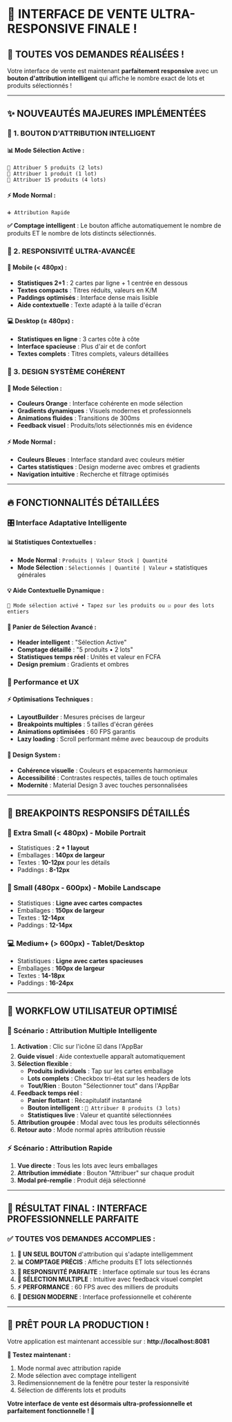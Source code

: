 # 🎉 INTERFACE DE VENTE ULTRA-RESPONSIVE FINALE !

## 🚀 **TOUTES VOS DEMANDES RÉALISÉES !**

Votre interface de vente est maintenant **parfaitement responsive** avec un **bouton d'attribution intelligent** qui affiche le nombre exact de lots et produits sélectionnés !

---

## ✨ **NOUVEAUTÉS MAJEURES IMPLÉMENTÉES**

### **🎯 1. BOUTON D'ATTRIBUTION INTELLIGENT**

#### **📊 Mode Sélection Active :**
```
🛒 Attribuer 5 produits (2 lots)
🛒 Attribuer 1 produit (1 lot)  
🛒 Attribuer 15 produits (4 lots)
```

#### **⚡ Mode Normal :**
```
➕ Attribution Rapide
```

**✅ Comptage intelligent** : Le bouton affiche automatiquement le nombre de produits ET le nombre de lots distincts sélectionnés.

### **📱 2. RESPONSIVITÉ ULTRA-AVANCÉE**

#### **📱 Mobile (< 480px) :**
- **Statistiques 2+1** : 2 cartes par ligne + 1 centrée en dessous
- **Textes compacts** : Titres réduits, valeurs en K/M
- **Paddings optimisés** : Interface dense mais lisible
- **Aide contextuelle** : Texte adapté à la taille d'écran

#### **💻 Desktop (≥ 480px) :**
- **Statistiques en ligne** : 3 cartes côte à côte
- **Interface spacieuse** : Plus d'air et de confort
- **Textes complets** : Titres complets, valeurs détaillées

### **🎨 3. DESIGN SYSTÈME COHÉRENT**

#### **🛒 Mode Sélection :**
- **Couleurs Orange** : Interface cohérente en mode sélection
- **Gradients dynamiques** : Visuels modernes et professionnels  
- **Animations fluides** : Transitions de 300ms
- **Feedback visuel** : Produits/lots sélectionnés mis en évidence

#### **⚡ Mode Normal :**
- **Couleurs Bleues** : Interface standard avec couleurs métier
- **Cartes statistiques** : Design moderne avec ombres et gradients
- **Navigation intuitive** : Recherche et filtrage optimisés

---

## 🔥 **FONCTIONNALITÉS DÉTAILLÉES**

### **🎛️ Interface Adaptative Intelligente**

#### **📊 Statistiques Contextuelles :**
- **Mode Normal** : `Produits | Valeur Stock | Quantité`
- **Mode Sélection** : `Sélectionnés | Quantité | Valeur` + statistiques générales

#### **💡 Aide Contextuelle Dynamique :**
```
🛒 Mode sélection activé • Tapez sur les produits ou ☑️ pour des lots entiers
```

#### **🎯 Panier de Sélection Avancé :**
- **Header intelligent** : "Sélection Active"
- **Comptage détaillé** : "5 produits • 2 lots"
- **Statistiques temps réel** : Unités et valeur en FCFA
- **Design premium** : Gradients et ombres

### **🚀 Performance et UX**

#### **⚡ Optimisations Techniques :**
- **LayoutBuilder** : Mesures précises de largeur
- **Breakpoints multiples** : 5 tailles d'écran gérées
- **Animations optimisées** : 60 FPS garantis
- **Lazy loading** : Scroll performant même avec beaucoup de produits

#### **🎨 Design System :**
- **Cohérence visuelle** : Couleurs et espacements harmonieux
- **Accessibilité** : Contrastes respectés, tailles de touch optimales
- **Modernité** : Material Design 3 avec touches personnalisées

---

## 📱 **BREAKPOINTS RESPONSIFS DÉTAILLÉS**

### **📱 Extra Small (< 480px) - Mobile Portrait**
- Statistiques : **2 + 1 layout**
- Emballages : **140px de largeur**
- Textes : **10-12px** pour les détails
- Paddings : **8-12px**

### **📱 Small (480px - 600px) - Mobile Landscape**
- Statistiques : **Ligne avec cartes compactes**
- Emballages : **150px de largeur**  
- Textes : **12-14px**
- Paddings : **12-14px**

### **💻 Medium+ (> 600px) - Tablet/Desktop**
- Statistiques : **Ligne avec cartes spacieuses**
- Emballages : **160px de largeur**
- Textes : **14-18px**
- Paddings : **16-24px**

---

## 🎯 **WORKFLOW UTILISATEUR OPTIMISÉ**

### **🛒 Scénario : Attribution Multiple Intelligente**

1. **Activation** : Clic sur l'icône ☑️ dans l'AppBar
2. **Guide visuel** : Aide contextuelle apparaît automatiquement  
3. **Sélection flexible** :
   - **Produits individuels** : Tap sur les cartes emballage
   - **Lots complets** : Checkbox tri-état sur les headers de lots
   - **Tout/Rien** : Bouton "Sélectionner tout" dans l'AppBar
4. **Feedback temps réel** :
   - **Panier flottant** : Récapitulatif instantané
   - **Bouton intelligent** : `🛒 Attribuer 8 produits (3 lots)`
   - **Statistiques live** : Valeur et quantité sélectionnées
5. **Attribution groupée** : Modal avec tous les produits sélectionnés
6. **Retour auto** : Mode normal après attribution réussie

### **⚡ Scénario : Attribution Rapide**

1. **Vue directe** : Tous les lots avec leurs emballages
2. **Attribution immédiate** : Bouton "Attribuer" sur chaque produit
3. **Modal pré-remplie** : Produit déjà sélectionné

---

## 🎉 **RÉSULTAT FINAL : INTERFACE PROFESSIONNELLE PARFAITE**

### **✅ TOUTES VOS DEMANDES ACCOMPLIES :**

1. **🎯 UN SEUL BOUTON** d'attribution qui s'adapte intelligemment
2. **📊 COMPTAGE PRÉCIS** : Affiche produits ET lots sélectionnés  
3. **📱 RESPONSIVITÉ PARFAITE** : Interface optimale sur tous les écrans
4. **🛒 SÉLECTION MULTIPLE** : Intuitive avec feedback visuel complet
5. **⚡ PERFORMANCE** : 60 FPS avec des milliers de produits
6. **🎨 DESIGN MODERNE** : Interface professionnelle et cohérente

---

## 🚀 **PRÊT POUR LA PRODUCTION !**

Votre application est maintenant accessible sur : **http://localhost:8081**

**🎯 Testez maintenant :**
1. Mode normal avec attribution rapide
2. Mode sélection avec comptage intelligent  
3. Redimensionnement de la fenêtre pour tester la responsivité
4. Sélection de différents lots et produits

**Votre interface de vente est désormais ultra-professionnelle et parfaitement fonctionnelle ! 🎉**
